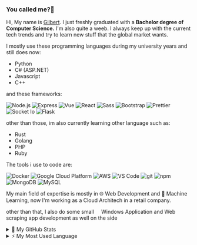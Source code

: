 ### You called me?:wave:
Hi, My name is <a href="https://www.github.com/karageee">Gilbert</a>. I just freshly graduated with a **Bachelor degree of Computer Science.** I'm also quite a weeb. I always keep up with the current tech trends and try to learn new stuff that the global market wants.

I mostly use these programming languages during my university years and still does now:
- Python
- C# (ASP.NET)
- Javascript
- C++

and these frameworks:
<p>
    <img alt="Node.js" src="https://img.shields.io/badge/-Node.js-339933?style=flat-square&logo=node.js&logoColor=white" />
    <img alt="Express" src="https://img.shields.io/badge/-Express-CB3837?style=flat-square&logo=npm&logoColor=white" />
    <img alt="Vue" src="https://img.shields.io/badge/-Vue-4FC08D?style=flat-square&logo=vue.js&logoColor=white" />
    <img alt="React" src="https://img.shields.io/badge/-React-61DAFB?style=flat-square&logo=react&logoColor=black" />
    <img alt="Sass" src="https://img.shields.io/badge/-Sass-CC6699?style=flat-square&logo=sass&logoColor=white" />
    <img alt="Bootstrap" src="https://img.shields.io/badge/-Bootstrap-563D7C?style=flat-square&logo=bootstrap&logoColor=white" />
    <img alt="Prettier" src="https://img.shields.io/badge/-Prettier-F7B93E?style=flat-square&logo=prettier&logoColor=white" />
    <img alt="Socket Io" src="https://img.shields.io/badge/-Socket.io-101010?style=flat-square&logo=socket.io&logoColor=white" /> 
    <img alt="Flask" src="https://img.shields.io/badge/-Flask-000000?style=flat-square&logo=flask&logoColor=white"> 
</p>

other than those, im also currently learning other language such as:
- Rust
- Golang
- PHP
- Ruby

The tools i use to code are:
<p>
    <img alt="Docker" src="https://img.shields.io/badge/-Docker-46a2f1?style=flat-square&logo=docker&logoColor=white" />
    <img alt="Google Cloud Platform" src="https://img.shields.io/badge/-Google_Cloud_Platform-1a73e8?style=flat-square&logo=google-cloud&logoColor=white" />
    <img alt="AWS" src="https://img.shields.io/badge/-AWS-232F3E?style=flat-square&logo=amazonaws&logoColor=white"/>
    <img alt="VS Code" src="https://img.shields.io/badge/-Visual_Studio_Code-007ACC?style=flat-square&logo=visual-studio-code&logoColor=white" />
    <img alt="git" src="https://img.shields.io/badge/-Git-F05032?style=flat-square&logo=git&logoColor=white" />
    <img alt="npm" src="https://img.shields.io/badge/-NPM-CB3837?style=flat-square&logo=npm&logoColor=white" />
    <img alt="MongoDB" src="https://img.shields.io/badge/-MongoDB-13aa52?style=flat-square&logo=mongodb&logoColor=white" />
    <img alt="MySQL" src="https://img.shields.io/badge/-MySQL-4479A1?style=flat-square&logo=mysql&logoColor=white" />
</p>

My main field of expertise is mostly in 🌐 Web Development and 👾 Machine Learning, now I'm working as a Cloud Architech in a retail company.

other than that, I also do some small <img alt="" src="https://simpleicons.org/icons/windows.svg" width="12"> Windows Application and Web scraping app development as well on the side

<details>
<summary>🌠 My GitHub Stats</summary>

<p align="center"> <img src="https://github-readme-stats.vercel.app/api?username=karageee&show_icons=true" alt="Karageee's Github stats" />
</details>

<details>
<summary>⚡ My Most Used Language</summary>

<p align="center"> <img src="https://github-readme-stats.vercel.app/api/top-langs/?username=karageee" alt="Karageee's Most Used Lang" />
</details>
